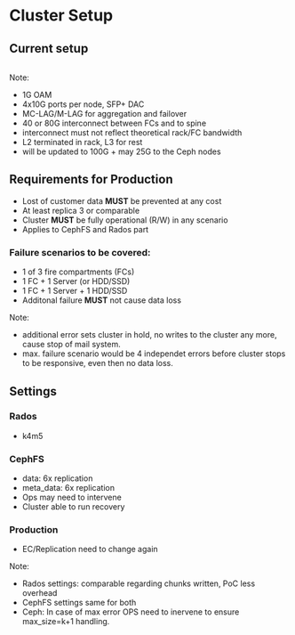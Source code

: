 <!-- .slide: data-state="section-break" id="section-break-6" data-timing="10s" -->
# Cluster Setup


<!-- .slide: data-state="normal" id="placement-1" data-timing="20s" data-menu-title="3FCs" -->
## Current setup
<div>
  <center><img data-src="images/fc-ceph-EC-color_white_v2.svg" style="width:75%"></center>
</div>

Note:
- 1G OAM
- 4x10G ports per node, SFP+ DAC
- MC-LAG/M-LAG for aggregation and failover
- 40 or 80G interconnect between FCs and to spine
- interconnect must not reflect theoretical rack/FC bandwidth
- L2 terminated in rack, L3 for rest
- will be updated to 100G + may 25G to the Ceph nodes


<!-- .slide: data-state="normal" id="placement-2" data-timing="20s" data-menu-title="Data safety" -->
## Requirements for Production

* <!-- .element: class="fragment" data-fragment-index="0" --> Lost of customer data <b>MUST</b> be prevented at any cost
* At least replica 3 or comparable <!-- .element: class="fragment" data-fragment-index="1" -->
* <!-- .element: class="fragment" data-fragment-index="2" --> Cluster <b>MUST</b> be fully operational (R/W) in any scenario
* Applies to CephFS and Rados part <!-- .element: class="fragment" data-fragment-index="3" -->

### <!-- .element: class="fragment" data-fragment-index="4" --> Failure scenarios to be covered: 
* <!-- .element: class="fragment" data-fragment-index="5" --> 1 of 3 fire compartments (FCs)
* <!-- .element: class="fragment" data-fragment-index="5" --> 1 FC + 1 Server (or HDD/SSD)
* <!-- .element: class="fragment" data-fragment-index="5" --> 1 FC + 1 Server + 1 HDD/SSD 
* <!-- .element: class="fragment" data-fragment-index="6" --> Additonal failure <b>MUST</b> not cause data loss

Note: 
- additional error sets cluster in hold, no writes to the cluster any more, cause stop of mail system.
- max. failure scenario would be 4 independet errors before cluster stops to be responsive, even then no data loss.


<!-- .slide: data-state="normal" id="EC-10" data-timing="20s" data-menu-title="Cluster settings" -->
## Settings

### Rados <!-- .element: class="fragment" data-fragment-index="0" -->
* k4m5 <!-- .element: class="fragment" data-fragment-index="0" -->

### CephFS <!-- .element: class="fragment" data-fragment-index="1" -->
* data: 6x replication <!-- .element: class="fragment" data-fragment-index="1" -->
* meta_data: 6x replication <!-- .element: class="fragment" data-fragment-index="1" -->
* Ops may need to intervene <!-- .element: class="fragment" data-fragment-index="1" -->
* Cluster able to run recovery <!-- .element: class="fragment" data-fragment-index="1" -->

### Production <!-- .element: class="fragment" data-fragment-index="2" -->
* EC/Replication need to change again <!-- .element: class="fragment" data-fragment-index="2" -->

Note:
- Rados settings: comparable regarding chunks written, PoC less overhead
- CephFS settings same for both
- Ceph: In case of max error OPS need to inervene to ensure max_size=k+1 handling.

